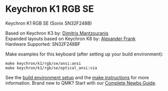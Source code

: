 # Keychron K1 RGB SE

Keychron K1 RGB SE (Sonix SN32F248B)

Based on Keychron K3 by: [Dimitris Mantzouranis](https://github.com/dexter93)  
Expanded layouts based on Keychron K8 by: [Alexander Frank](https://github.com/jedifindtrick)  
Hardware Supported: SN32F248BF

Make examples for this keyboard (after setting up your build environment):

    make keychron/k1/rgb/se/ansi:ansi
    make keychron/k1/rgb/se/optical_ansi:via

See the [build environment setup](https://docs.qmk.fm/#/getting_started_build_tools) and the [make instructions](https://docs.qmk.fm/#/getting_started_make_guide) for more information. Brand new to QMK? Start with our [Complete Newbs Guide](https://docs.qmk.fm/#/newbs).
